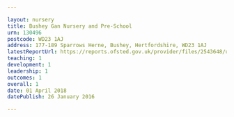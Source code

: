 ```yaml
---

layout: nursery
title: Bushey Gan Nursery and Pre-School
urn: 130496
postcode: WD23 1AJ
address: 177-189 Sparrows Herne, Bushey, Hertfordshire, WD23 1AJ
latestReportUrl: https://reports.ofsted.gov.uk/provider/files/2543648/urn/130496.pdf
teaching: 1
development: 1
leadership: 1
outcomes: 1
overall: 1
date: 01 April 2018 
datePublish: 26 January 2016

---
```

